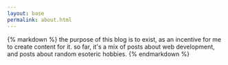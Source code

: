 ```yaml
---
layout: base
permalink: about.html
---
```

<div class="section bg-blue-50">
{% markdown %}
the purpose of this blog is to exist, as an incentive for me to create content for it.  so far, it's a mix of posts about web development, and posts about random esoteric hobbies.  
{% endmarkdown %}
</div>

